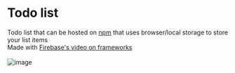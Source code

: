 # Todo list
Todo list that can be hosted on [npm](https://www.npmjs.com/) that uses browser/local storage to store your list items\
Made with [Firebase's video on frameworks](https://youtu.be/cuHDQhDhvPE)\
\
![image](https://user-images.githubusercontent.com/45922387/131493419-a0f808c9-0afb-4713-9c7d-49e405fb448c.png)
